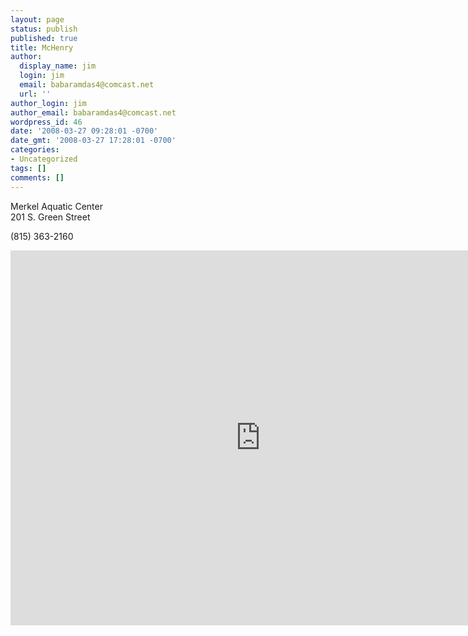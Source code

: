 ```yaml
---
layout: page
status: publish
published: true
title: McHenry
author:
  display_name: jim
  login: jim
  email: babaramdas4@comcast.net
  url: ''
author_login: jim
author_email: babaramdas4@comcast.net
wordpress_id: 46
date: '2008-03-27 09:28:01 -0700'
date_gmt: '2008-03-27 17:28:01 -0700'
categories:
- Uncategorized
tags: []
comments: []
---
```


<p>
Merkel Aquatic Center<br>
201 S. Green Street<br>
</p>
<p>
(815) 363-2160
</p>
<iframe src="https://www.google.com/maps/embed?pb=!1m18!1m12!1m3!1d2949.7173293673195!2d-88.27058598442173!3d42.32722747918917!2m3!1f0!2f0!3f0!3m2!1i1024!2i768!4f13.1!3m3!1m2!1s0x880f71168fa0be83%3A0x68fef7811b9e4262!2sMerkel+Aquatic+Center!5e0!3m2!1sen!2sus!4v1523561338597" width="800" height="600" frameborder="0" style="border:0" allowfullscreen></iframe>
